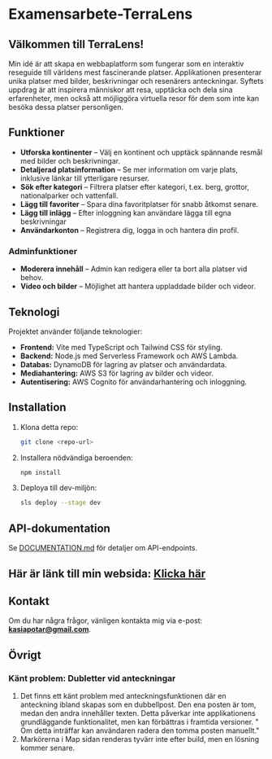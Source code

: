 ﻿# Examensarbete-TerraLens


## Välkommen till TerraLens!

Min idé är att skapa en webbaplatform som fungerar som en interaktiv reseguide till världens mest fascinerande platser. Applikationen presenterar unika platser med bilder, beskrivningar och resenärers anteckningar. Syftets uppdrag är att inspirera människor att resa, upptäcka och dela sina erfarenheter, men också att möjliggöra virtuella resor för dem som inte kan besöka dessa platser personligen.

## Funktioner
- **Utforska kontinenter** – Välj en kontinent och upptäck spännande resmål med bilder och beskrivningar.
- **Detaljerad platsinformation** – Se mer information om varje plats, inklusive länkar till ytterligare resurser.
- **Sök efter kategori** – Filtrera platser efter kategori, t.ex. berg, grottor, nationalparker och vattenfall.
- **Lägg till favoriter** – Spara dina favoritplatser för snabb åtkomst senare.
- **Lägg till inlägg** – Efter inloggning kan användare lägga till egna beskrivningar
- **Användarkonton** – Registrera dig, logga in och hantera din profil.

### Adminfunktioner
- **Moderera innehåll** – Admin kan redigera eller ta bort alla platser vid behov.
- **Video och bilder** – Möjlighet att hantera uppladdade bilder och videor.

## Teknologi
Projektet använder följande teknologier:
- **Frontend:** Vite med TypeScript och Tailwind CSS för styling.
- **Backend:** Node.js med Serverless Framework och AWS Lambda.
- **Databas:** DynamoDB för lagring av platser och användardata.
- **Mediahantering:** AWS S3 för lagring av bilder och videor.
- **Autentisering:** AWS Cognito för användarhantering och inloggning.

## Installation
1. Klona detta repo:
   ```sh
   git clone <repo-url>
   ```
2. Installera nödvändiga beroenden:
   ```sh
   npm install
   ```
3. Deploya till dev-miljön:
   ```sh
   sls deploy --stage dev
   ```

## API-dokumentation
Se [DOCUMENTATION.md](DOCUMENTATION.md) för detaljer om API-endpoints.

## Här är länk till min websida: [Klicka här](http://myapptrawel.s3-website.eu-north-1.amazonaws.com)

## Kontakt
Om du har några frågor, vänligen kontakta mig via e-post: **kasiapotar@gmail.com**.

## Övrigt

### Känt problem: Dubletter vid anteckningar  
1. Det finns ett känt problem med anteckningsfunktionen där en anteckning ibland skapas som en dubbellpost. Den ena posten är tom, medan den andra innehåller texten. Detta påverkar inte applikationens grundläggande funktionalitet, men kan förbättras i framtida versioner. " Om detta inträffar kan användaren radera den tomma posten manuellt."
2. Markörerna i Map sidan renderas tyvärr inte efter build, men en lösning kommer senare.
